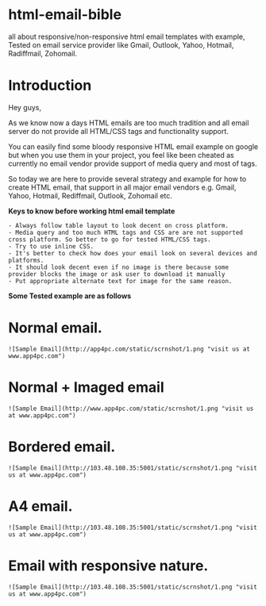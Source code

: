 # html-email-bible
all about responsive/non-responsive html email templates with example, Tested on email service provider like Gmail, Outlook, Yahoo, Hotmail, Radiffmail, Zohomail.

# Introduction 

Hey guys,

As we know now a days HTML emails are too much tradition and all email server do not provide all HTML/CSS tags and functionality support.

You can easily find some bloody responsive HTML email example on google but when you use them in your project,
you feel like been cheated as currently no email vendor provide support of media query and most of tags.

So today we are here to provide several strategy and example for how to create HTML email, that support in all major email vendors e.g.
Gmail, Yahoo, Hotmail, Rediffmail, Outlook, Zohomail etc.

**Keys to know before working html email template**

	- Always follow table layout to look decent on cross platform.
	- Media query and too much HTML tags and CSS are are not supported cross platform. So better to go for tested HTML/CSS tags.
	- Try to use inline CSS.
	- It's better to check how does your email look on several devices and platforms.
	- It should look decent even if no image is there because some provider blocks the image or ask user to download it manually
	- Put appropriate alternate text for image for the same reason.
	
**Some Tested example are as follows**
	
# Normal email.
    ![Sample Email](http://app4pc.com/static/scrnshot/1.png "visit us at www.app4pc.com")
# Normal + Imaged email
	![Sample Email](http://www.app4pc.com/static/scrnshot/1.png "visit us at www.app4pc.com")
# Bordered email.
	![Sample Email](http://103.48.108.35:5001/static/scrnshot/1.png "visit us at www.app4pc.com")
# A4 email.
	![Sample Email](http://103.48.108.35:5001/static/scrnshot/1.png "visit us at www.app4pc.com")
# Email with responsive nature.
	![Sample Email](http://103.48.108.35:5001/static/scrnshot/1.png "visit us at www.app4pc.com")
